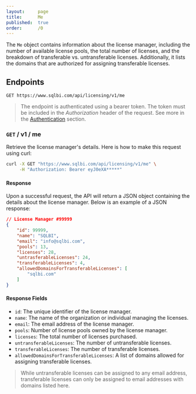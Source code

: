 ```yaml
---
layout:     page
title:      Me
published:  true
order:      /0
---
```

The `Me` object contains information about the license manager, including the number of available license pools, the total number of licenses, and the breakdown of transferable vs. untransferable licenses. Additionally, it lists the domains that are authorized for assigning transferable licenses.

## Endpoints

`GET https://www.sqlbi.com/api/licensing/v1/me`

> The endpoint is authenticated using a bearer token. The token must be included in the *Authorization* header of the request. See more in the [Authentication](index#authentication) section.

### `GET` / v1 / me
Retrieve the license manager's details. Here is how to make this request using curl:

```bash
curl -X GET "https://www.sqlbi.com/api/licensing/v1/me" \
     -H "Authorization: Bearer eyJ0eXA*****"
```

#### Response
Upon a successful request, the API will return a JSON object containing the details about the license manager. Below is an example of a JSON response:

```json
// License Manager #99999
{
    "id": 99999,
    "name": "SQLBI",
    "email": "info@sqlbi.com",
    "pools": 13,
    "licenses": 28,
    "untrasferableLicenses": 24,
    "transferableLicenses": 4,
    "allowedDomainsForTransferableLicenses": [
        "sqlbi.com"
    ]
}
```

#### Response Fields

- `id`: The unique identifier of the license manager.
- `name`: The name of the organization or individual managing the licenses.
- `email`: The email address of the license manager.
- `pools`: Number of license pools owned by the license manager.
- `licenses`: The total number of licenses purchased.
- `untransferableLicenses`: The number of untransferable licenses.
- `transferableLicenses`: The number of transferable licenses.
- `allowedDomainsForTransferableLicenses`: A list of domains allowed for assigning transferable licenses. 
> While untransferable licenses can be assigned to any email address, transferable licenses can only be assigned to email addresses with domains listed here.